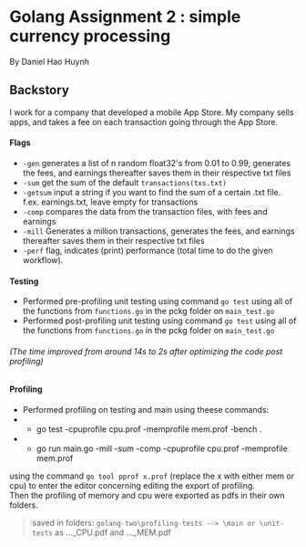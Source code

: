 # Golang Assignment 2 : simple currency processing
By Daniel Hao Huynh

## Backstory

I work for a company that developed a mobile App Store. My company sells apps, and takes a fee on each transaction going through the App Store.  

#### Flags
   * `-gen` generates a list of n random float32's from 0.01 to 0.99, generates the fees, and earnings thereafter saves them in their respective txt files
   * `-sum` get the sum of the default `transactions(txs.txt)`
   * `-getsum` input a string if you want to find the sum of a certain .txt file. f.ex. earnings.txt, leave empty for transactions
   * `-comp` compares the data from the transaction files, with fees and earnings
   * `-mill` Generates a million transactions, generates the fees, and earnings thereafter saves them in their respective txt files
   * `-perf` flag, indicates (print) performance (total time to do the given workflow).

#### Testing
   * Performed  pre-profiling unit testing using command `go test` using all of the functions from `functions.go` in the pckg folder on `main_test.go`
   * Performed post-profiling unit testing using command `go test` using all of the functions from `functions.go` in the pckg folder on `main_test.go`
   ###### (The time improved from around 14s to 2s after optimizing the code post profiling)

#### Profiling
   * Performed profiling on testing and main using theese commands:
   * - go test -cpuprofile cpu.prof -memprofile mem.prof -bench . 
   * - go run main.go -mill -sum -comp -cpuprofile cpu.prof  -memprofile mem.prof 
   
using the command `go tool pprof x.prof` (replace the x with either mem or cpu) to enter the editor concerning editing the export of profiling.<br>
Then the profiling of memory and cpu were exported as pdfs in their own folders.<br>
> saved in folders: `golang-two\profiling-tests --> \main or \unit-tests`  as  ..._CPU.pdf and ..._MEM.pdf
